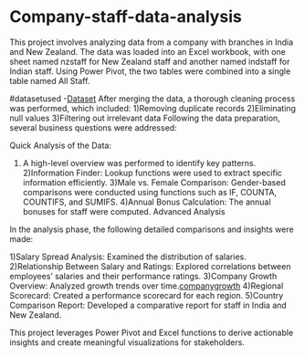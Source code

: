 # Company-staff-data-analysis
This project involves analyzing data from a company with branches in India and New Zealand. The data was loaded into an Excel workbook, with one sheet named nzstaff for New Zealand staff and another named indstaff for Indian staff.
Using Power Pivot, the two tables were combined into a single table named All Staff.

#datasetused
-<a href="https://github.com/Venkat-Shakamudi/Company-staff-data-analysis/blob/main/Project1.xlsx">Dataset</a>
 After merging the data, a thorough cleaning process was performed, which included:
1)Removing duplicate records
2)Eliminating null values
3)Filtering out irrelevant data
Following the data preparation, several business questions were addressed:

Quick Analysis of the Data:
1) A high-level overview was performed to identify key patterns.
2)Information Finder: Lookup functions were used to extract specific information efficiently.
3)Male vs. Female Comparison: Gender-based comparisons were conducted using functions such as IF, COUNTA, COUNTIFS, and SUMIFS.
4)Annual Bonus Calculation: The annual bonuses for staff were computed.
Advanced Analysis

In the analysis phase, the following detailed comparisons and insights were made:

1)Salary Spread Analysis: Examined the distribution of salaries.
2)Relationship Between Salary and Ratings: Explored correlations between employees’ salaries and their performance ratings.
3)Company Growth Overview: Analyzed growth trends over time.<a href="https://github.com/Venkat-Shakamudi/Company-staff-data-analysis/blob/main/company%20growth.png">companygrowth</a>
4)Regional Scorecard: Created a performance scorecard for each region.
5)Country Comparison Report: Developed a comparative report for staff in India and New Zealand.

This project leverages Power Pivot and Excel functions to derive actionable insights and create meaningful visualizations for stakeholders.


